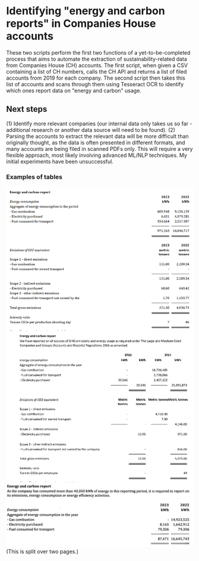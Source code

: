 # Identifying "energy and carbon reports" in Companies House accounts
These two scripts perform the first two functions of a yet-to-be-completed process that aims to automate the extraction of sustainability-related data from Companies House (CH) accounts. The first script, when given a CSV containing a list of CH numbers, calls the CH API and returns a list of filed accounts from 2019 for each company. The second script then takes this list of accounts and scans through them using Tesseract OCR to identify which ones report data on "energy and carbon" usage.

## Next steps
(1) Identify more relevant companies (our internal data only takes us so far - additional research or another data source will need to be found).
(2) Parsing the accounts to extract the relevant data will be more difficult than originally thought, as the data is often presented in different formats, and many accounts are being filed in scanned PDFs only. This will require a very flexible approach, most likely involving advanced ML/NLP techniques. My initial experiments have been unsuccessful.

### Examples of tables

<img src="example1.PNG"/>

<img src="example2.PNG"/>

<img src="example3.PNG"/>
(This is split over two pages.)
